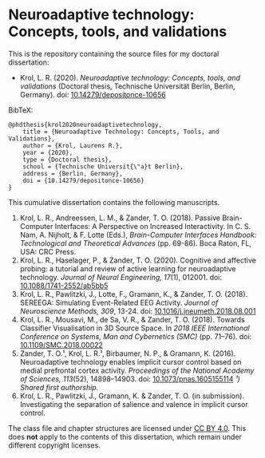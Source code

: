 # Neuroadaptive technology: Concepts, tools, and validations 

This is the repository containing the source files for my doctoral dissertation:

- Krol, L. R. (2020). _Neuroadaptive technology: Concepts, tools, and validations_ (Doctoral thesis, Technische Universität Berlin, Berlin, Germany). doi: [10.14279/depositonce-10656](https://dx.doi.org/10.14279/depositonce-10656)

BibTeX:
```
@phdthesis{krol2020neuroadaptivetechnology,
    title = {Neuroadaptive Technology: Concepts, Tools, and Validations},
    author = {Krol, Laurens R.},
    year = {2020},
    type = {Doctoral thesis},
    school = {Technische Universit{\"a}t Berlin},
    address = {Berlin, Germany},
    doi = {10.14279/depositonce-10656}
}
```

This cumulative dissertation contains the following manuscripts.

1. Krol, L. R., Andreessen, L. M., & Zander, T. O. (2018). Passive Brain-Computer Interfaces: A Perspective on Increased Interactivity. In C. S. Nam, A. Nijholt, & F. Lotte (Eds.), _Brain-Computer Interfaces Handbook: Technological and Theoretical Advances_ (pp. 69-86). Boca Raton, FL, USA: CRC Press.
2. Krol, L. R., Haselager, P., & Zander, T. O. (2020). Cognitive and affective probing: a tutorial and review of active learning for neuroadaptive technology. _Journal of Neural Engineering, 17_(1), 012001. doi: [10.1088/1741-2552/ab5bb5](https://doi.org/10.1088/1741-2552/ab5bb5)
3. Krol, L. R., Pawlitzki, J., Lotte, F., Gramann, K., & Zander, T. O. (2018). SEREEGA: Simulating Event-Related EEG Activity. _Journal of Neuroscience Methods, 309_, 13-24. doi: [10.1016/j.jneumeth.2018.08.001](https://doi.org/10.1016/j.jneumeth.2018.08.001)
4. Krol, L. R., Mousavi, M., de Sa, V. R., & Zander, T. O. (2018). Towards Classifier Visualisation in 3D Source Space. In _2018 IEEE International Conference on Systems, Man and Cybernetics (SMC)_ (pp. 71–76). doi: [10.1109/SMC.2018.00022](https://doi.org/10.1109/SMC.2018.00022)
5. Zander, T. O.¹, Krol, L. R.¹, Birbaumer, N. P., & Gramann, K. (2016). Neuroadaptive technology enables implicit cursor control based on medial prefrontal cortex activity. _Proceedings of the National Academy of Sciences, 113_(52), 14898–14903. doi: [10.1073/pnas.1605155114](https://doi.org/10.1073/pnas.1605155114) _¹) Shared first authorship._
6. Krol, L. R., Pawlitzki, J., Gramann, K. & Zander, T. O. (in submission). Investigating the separation of salience and valence in implicit cursor control.

The class file and chapter structures are licensed under [CC BY 4.0](https://creativecommons.org/licenses/by/4.0/). This does **not** apply to the contents of this dissertation, which remain under different copyright licenses.